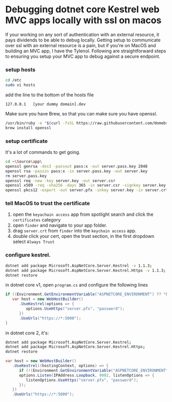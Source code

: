 # Debugging dotnet core Kestrel web MVC apps locally with ssl on macos

If your working on any sort of authentication with an external resource, it pays dividends to be able to debug locally. Getting setup to communicate over ssl with an external resource is a pain, but if you're on MacOS and building an MVC app, I have the Tylenol. Following are straightforward steps to ensuring you setup your MVC app to debug against a secure endpoint.

### setup hosts

```sh
cd /etc
sudo vi hosts
```

add the line to the bottom of the hosts file

```
127.0.0.1   [your dummy domain].dev
```

Make sure you have Brew, so that you can make sure you have openssl.

```sh
/usr/bin/ruby -e "$(curl -fsSL https://raw.githubusercontent.com/Homebrew/install/master/install)"
brew install openssl
```

### setup certificate

It's a lot of commands to get going.

```sh
cd ~\Source\app\
openssl genrsa -des3 -passout pass:x -out server.pass.key 2048
openssl rsa -passin pass:x -in server.pass.key -out server.key
rm server.pass.key
openssl req -new -key server.key -out server.csr
openssl x509 -req -sha256 -days 365 -in server.csr -signkey server.key -out server.crt
openssl pkcs12 -export -out server.pfx -inkey server.key -in server.crt
```

### tell MacOS to trust the certificate

1. open the `keyachain access` app from spotlight search and click the `certificates` category
2. open `finder` and navigate to your app folder.
3. drag `server.crt` from `finder` into the `keychain access` app.
4. double click your cert, open the trust section, in the first dropdown select `Always Trust`

### configure kestrel.

```sh
dotnet add package Microsoft.AspNetCore.Server.Kestrel -v 1.1.3;
dotnet add package Microsoft.AspNetCore.Server.Kestrel.Https -v 1.1.3;
dotnet restore
```

in dotnet core v1, open `program.cs` and configure the following lines

```c#
if ((Environment.GetEnvironmentVariable("ASPNETCORE_ENVIRONMENT") ?? "Production").Equals("Development")) {
   var host = new WebHostBuilder()
      .UseKestrel(options => { 
         options.UseHttps("server.pfx", "password"); 
      })
      .UseUrls("https://*:5000");
}
```

in dotnet core 2, it's:

```sh
dotnet add package Microsoft.AspNetCore.Server.Kestrel;
dotnet add package Microsoft.AspNetCore.Server.Kestrel.Https;
dotnet restore
```

```c#
var host = new WebHostBuilder()
   .UseKestrel((hostingContext, options) => {
      if (!(Environment.GetEnvironmentVariable("ASPNETCORE_ENVIRONMENT") ?? "Production").Equals("Development")) return;
      options.Listen(IPAddress.Loopback, 9002, listenOptions => {
         listenOptions.UseHttps("server.pfx", "password");
      });
   })
   .UseUrls("https://*:5000");
```
